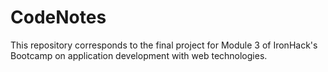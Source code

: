 # CodeNotes
This repository corresponds to the final project for Module 3 of IronHack's Bootcamp on application development with web technologies.
